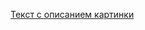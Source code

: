 [](https://wikimedia.org/api/rest_v1/media/math/render/svg/b9cf3cf28f97c1ef2398d3f95a65c9ff3dfb9310)
[Текст с описанием картинки](/images/fie.png)